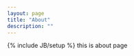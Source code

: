 ```yaml
---
layout: page
title: "About"
description: ""
---
```

{% include JB/setup %}
this is about page
